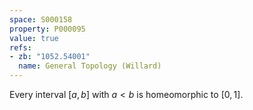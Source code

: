 ```yaml
---
space: S000158
property: P000095
value: true
refs:
- zb: "1052.54001"
  name: General Topology (Willard)
---
```


Every interval $[a,b]$ with $a<b$ is homeomorphic to $[0,1]$.
